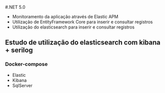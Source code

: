 #.NET 5.0
- Monitoramento da aplicação através de Elastic APM
- Utilização de EntityFramework Core para inserir e consultar registros
- Utilização do elasticsearch para inserir e consultar registros

## Estudo de utilização do elasticsearch com kibana + serilog

### Docker-compose
- Elastic
- Kibana
- SqlServer
